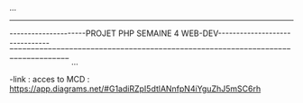 ...
________________________________________________________________________________
---------------------PROJET PHP SEMAINE 4 WEB-DEV-------------------------------
‾‾‾‾‾‾‾‾‾‾‾‾‾‾‾‾‾‾‾‾‾‾‾‾‾‾‾‾‾‾‾‾‾‾‾‾‾‾‾‾‾‾‾‾‾‾‾‾‾‾‾‾‾‾‾‾‾‾‾‾‾‾‾‾‾‾‾‾‾‾‾‾‾‾‾‾‾‾‾‾
...

-link :
 acces to MCD : https://app.diagrams.net/#G1adiRZpI5dtlANnfpN4iYguZhJ5mSC6rh

